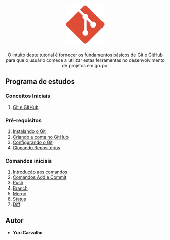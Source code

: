 <h1 align="center">
  <img src="/images//git.svg" alt="Git" width="120px" />
</h1>

<p align="center">O intuito deste tutorial é fornecer os fundamentos básicos de Git e GitHub para que o usuário comece a utilizar estas ferramentas no desenvolvimento de projetos em grupo.</p>


## Programa de estudos
### Conceitos Iniciais
1. [Git e GitHub](/0_conceitos_iniciais/o-que-e-git.md)
### Pré-requisitos

1. [Instalando o Git](/1_instalando_git/instalando-git.md)
2. [Criando a conta no GitHub](/1_instalando_git/criando-conta.md)
3. [Configurando o Git](/1_instalando_git/configurando-o-git.md)
4. [Clonando Repositórios](/1_instalando_git/clonando-repos.md)
### Comandos iniciais

1. [Introdução aos comandos](/2_comandos/introducao_comandos.md)
2. [Comandos Add e Commit](/2_comandos/add_e_commit.md)
3. [Push](/2_comandos/push.md)
4. [Branch](/2_comandos/branch.md)
5. [Merge](/2_comandos/merge.md)
6. [Status](/2_comandos/status.md)
7. [Diff](/2_comandos/diff.md)



## Autor

- **Yuri Carvalho**